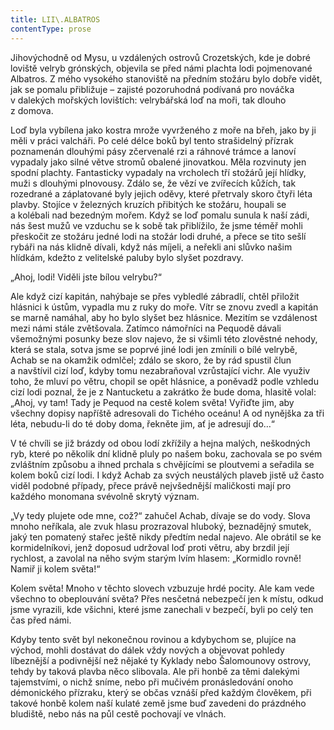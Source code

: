 ```yaml
---
title: LII\.ALBATROS
contentType: prose
---
```


Jihovýchodně od Mysu, u vzdálených ostrovů Crozetských, kde je dobré loviště velryb grónských, objevila se před námi plachta lodi pojmenované Albatros. Z mého vysokého stanoviště na předním stožáru bylo dobře vidět, jak se pomalu přibližuje – zajisté pozoruhodná podívaná pro nováčka v dalekých mořských lovištích: velrybářská loď na moři, tak dlouho z domova.

Loď byla vybílena jako kostra mrože vyvrženého z moře na břeh, jako by ji měli v práci valcháři. Po celé délce boků byl tento strašidelný přízrak poznamenán dlouhými pásy zčervenalé rzi a ráhnové trámce a lanoví vypadaly jako silné větve stromů obalené jinovatkou. Měla rozvinuty jen spodní plachty. Fantasticky vypadaly na vrcholech tří stožárů její hlídky, muži s dlouhými plnovousy. Zdálo se, že vězí ve zvířecích kůžích, tak rozedrané a záplatované byly jejich oděvy, které přetrvaly skoro čtyři léta plavby. Stojíce v železných kruzích přibitých ke stožáru, houpali se a kolébali nad bezedným mořem. Když se loď pomalu sunula k naší zádi, nás šest mužů ve vzduchu se k sobě tak přiblížilo, že jsme téměř mohli přeskočit ze stožáru jedné lodi na stožár lodi druhé, a přece se tito sešlí rybáři na nás klidně dívali, když nás míjeli, a neřekli ani slůvko našim hlídkám, kdežto z velitelské paluby bylo slyšet pozdravy.

„Ahoj, lodi! Viděli jste bílou velrybu?“

Ale když cizí kapitán, nahýbaje se přes vybledlé zábradlí, chtěl přiložit hlásnici k ústům, vypadla mu z ruky do moře. Vítr se znovu zvedl a kapitán se marně namáhal, aby ho bylo slyšet bez hlásnice. Mezitím se vzdálenost mezi námi stále zvětšovala. Zatímco námořníci na Pequodě dávali všemožnými posunky beze slov najevo, že si všimli této zlověstné nehody, která se stala, sotva jsme se poprvé jiné lodi jen zmínili o bílé velrybě, Achab se na okamžik odmlčel; zdálo se skoro, že by rád spustil člun a navštívil cizí loď, kdyby tomu nezabraňoval vzrůstající vichr. Ale využiv toho, že mluví po větru, chopil se opět hlásnice, a poněvadž podle vzhledu cizí lodi poznal, že je z Nantucketu a zakrátko že bude doma, hlasitě volal: „Ahoj, vy tam! Tady je Pequod na cestě kolem světa! Vyřiďte jim, aby všechny dopisy napříště adresovali do Tichého oceánu! A od nynějška za tři léta, nebudu-li do té doby doma, řekněte jim, ať je adresují do…“

V té chvíli se již brázdy od obou lodí zkřížily a hejna malých, neškodných ryb, které po několik dní klidně pluly po našem boku, zachovala se po svém zvláštním způsobu a ihned prchala s chvějícími se ploutvemi a seřadila se kolem boků cizí lodi. I když Achab za svých neustálých plaveb jistě už často viděl podobné případy, přece právě nejvšednější maličkosti mají pro každého monomana svévolně skrytý význam.

„Vy tedy plujete ode mne, což?“ zahučel Achab, dívaje se do vody. Slova mnoho neříkala, ale zvuk hlasu prozrazoval hluboký, beznadějný smutek, jaký ten pomatený stařec ještě nikdy předtím nedal najevo. Ale obrátil se ke kormidelníkovi, jenž doposud udržoval loď proti větru, aby brzdil její rychlost, a zavolal na něho svým starým lvím hlasem: „Kormidlo rovně! Namiř ji kolem světa!“

Kolem světa! Mnoho v těchto slovech vzbuzuje hrdé pocity. Ale kam vede všechno to obeplouvání světa? Přes nesčetná nebezpečí jen k místu, odkud jsme vyrazili, kde všichni, které jsme zanechali v bezpečí, byli po celý ten čas před námi.

Kdyby tento svět byl nekonečnou rovinou a kdybychom se, plujíce na východ, mohli dostávat do dálek vždy nových a objevovat pohledy líbeznější a podivnější než nějaké ty Kyklady nebo Šalomounovy ostrovy, tehdy by taková plavba něco slibovala. Ale při honbě za těmi dalekými tajemstvími, o nichž sníme, nebo při mučivém pronásledování onoho démonického přízraku, který se občas vznáší před každým člověkem, při takové honbě kolem naší kulaté země jsme buď zavedeni do prázdného bludiště, nebo nás na půl cestě pochovají ve vlnách.
